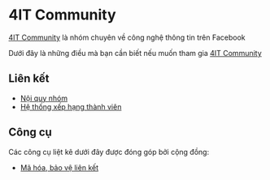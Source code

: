 # 4IT Community
[4IT Community](https://www.facebook.com/groups/4it.community/) là nhóm chuyên về công nghệ thông tin trên Facebook

Dưới đây là những điều mà bạn cần biết nếu muốn tham gia [4IT Community](https://www.facebook.com/groups/4it.community/)

## Liên kết

- [Nội quy nhóm](rules.md)
- [Hệ thống xếp hạng thành viên](rank.md)

## Công cụ

Các công cụ liệt kê dưới đây được đóng góp bởi cộng đồng:

- [Mã hóa, bảo vệ liên kết](http://tainguyenso.net/)
